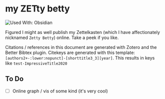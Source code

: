 # my ZETty betty

![Used With: Obsidian](https://img.shields.io/badge/used%20with-obsidian-purple?style=for-the-badge)

Figured I might as well publish my Zettelkasten (which I have affectionately nicknamed `Zetty Betty`) online. Take a peek if you like.

Citations / references in this document are generated with Zotero and the Better Bibtex plugin. Citekeys are generated with this template: `[authors2+-:lower:nopunct]-[shorttitle3_3][year]`. This results in keys like `test-ImpressiveTitle2020`

## To Do

- [ ] Online graph / vis of some kind (it's very cool)
